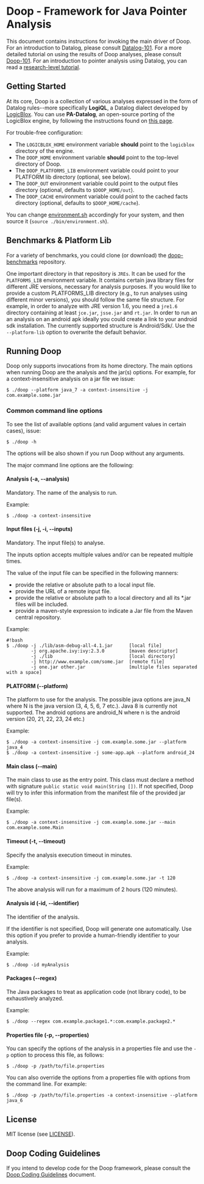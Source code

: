# Doop - Framework for Java Pointer Analysis

This document contains instructions for invoking the main driver of Doop. For an introduction to Datalog, please consult [Datalog-101](docs/datalog-101.md). For a more detailed tutorial on using the results of Doop analyses, please consult [Doop-101](docs/doop-101.md). For an introduction to pointer analysis using Datalog, you can read a [research-level tutorial](http://yanniss.github.io/points-to-tutorial15.pdf).

## Getting Started

At its core, Doop is a collection of various analyses expressed in the form of Datalog rules--more specifically **LogiQL**, a Datalog dialect developed by [LogicBlox](http://www.logicblox.com/). You can use **PA-Datalog**, an open-source porting of the LogicBlox engine, by following the instructions found on [this page](http://snf-705535.vm.okeanos.grnet.gr/agreement.html).

For trouble-free configuration:

* The `LOGICBLOX_HOME` environment variable **should** point to the `logicblox` directory of the engine.
* The `DOOP_HOME` environment variable **should** point to the top-level directory of Doop.
* The `DOOP_PLATFORMS_LIB` environment variable could point to your PLATFORM lib directory (optional, see below).
* The `DOOP_OUT` environment variable could point to the output files directory (optional, defaults to `$DOOP_HOME/out`).
* The `DOOP_CACHE` environment variable could point to the cached facts directory (optional, defaults to `$DOOP_HOME/cache`).

You can change [environment.sh](bin/environment.sh) accordingly for your system, and then source it (`source ./bin/environment.sh`).


## Benchmarks & Platform Lib

For a variety of benchmarks, you could clone (or download) the [doop-benchmarks](https://bitbucket.org/yanniss/doop-benchmarks) repository.

One important directory in that repository is `JREs`. It can be used for the `PLATFORMS_LIB` environment variable. It contains certain java library files for different JRE versions, necessary for analysis purposes. If you would like to provide a custom PLATFORMS_LIB directory (e.g., to run analyses using different minor versions), you should follow the same file structure. For example, in order to analyze with JRE version 1.6, you need a `jre1.6` directory containing at least `jce.jar`, `jsse.jar` and `rt.jar`. In order to run an an analysis on an android apk ideally you could create a link to your android sdk installation. The currently supported structure is Android/Sdk/. Use the `--platform-lib` option to overwrite the default behavior.

## Running Doop

Doop only supports invocations from its home directory. The main options when running Doop are the analysis and the jar(s) options. For example, for a context-insensitive analysis on a jar file we issue:

    $ ./doop --platform java_7 -a context-insensitive -j com.example.some.jar

### Common command line options
To see the list of available options (and valid argument values in certain cases), issue:

    $ ./doop -h

The options will be also shown if you run Doop without any arguments.

The major command line options are the following:

#### Analysis (-a, --analysis)
Mandatory. The name of the analysis to run.

Example:

    $ ./doop -a context-insensitive

#### Input files  (-j, -i, --inputs)
Mandatory. The input file(s) to analyse.

The inputs option accepts multiple values and/or can be repeated multiple times.

The value of the input file can be specified in the following manners:

* provide the relative or absolute path to a local input file.
* provide the URL of a remote input file.
* provide the relative or absolute path to a local directory and all its \*.jar files will be included.
* provide a maven-style expression to indicate a Jar file from the Maven central repository.

Example:

```
#!bash
$ ./doop -j ./lib/asm-debug-all-4.1.jar      [local file]
		 -j org.apache.ivy:ivy:2.3.0         [maven descriptor]
		 -j ./lib                            [local directory]
		 -j http://www.example.com/some.jar  [remote file]
		 -j one.jar other.jar                [multiple files separated with a space]
```

#### PLATFORM (--platform)
The platform to use for the analysis. The possible java options are java_N where N is the java version (3, 4, 5, 6, 7 etc.). Java 8 is currently not supported. The android options are android_N where n is the android version (20, 21, 22, 23, 24 etc.)

Example:

    $ ./doop -a context-insensitive -j com.example.some.jar --platform java_4
    $ ./doop -a context-insensitive -j some-app.apk --platform android_24

#### Main class (--main)
The main class to use as the entry point. This class must declare a method with signature `public static void main(String [])`. If not specified, Doop will try to infer this information from the manifest file of the provided jar file(s).

Example:

    $ ./doop -a context-insensitive -j com.example.some.jar --main com.example.some.Main

#### Timeout (-t, --timeout)
Specify the analysis execution timeout in minutes.

Example:

    $ ./doop -a context-insensitive -j com.example.some.jar -t 120

The above analysis will run for a maximum of 2 hours (120 minutes).

#### Analysis id (-id, --identifier)
The identifier of the analysis.

If the identifier is not specified, Doop will generate one automatically. Use this option if you prefer
to provide a human-friendly identifier to your analysis.

Example:

    $ ./doop -id myAnalysis

#### Packages (--regex)
The Java packages to treat as application code (not library code), to be exhaustively analyzed.

Example:

    $ ./doop --regex com.example.package1.*:com.example.package2.*

#### Properties file (-p, --properties)
You can specify the options of the analysis in a properties file and use the `-p` option
to process this file, as follows:

    $ ./doop -p /path/to/file.properties

You can also override the options from a properties file with options from the command line. For example:

    $ ./doop -p /path/to/file.properties -a context-insensitive --platform java_6


## License
MIT license (see [LICENSE](LICENSE)).


## Doop Coding Guidelines
If you intend to develop code for the Doop framework, please consult the [Doop Coding Guidelines](docs/guide.md) document.